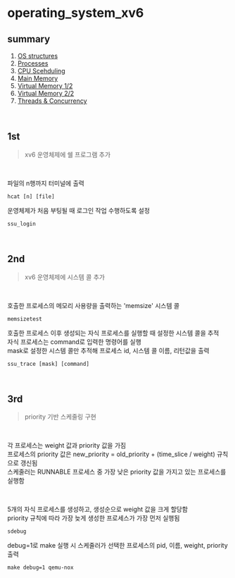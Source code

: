 # operating_system_xv6


## summary
1. [OS structures](https://blog.naver.com/60cogml/222907247735)
2. [Processes](https://blog.naver.com/60cogml/222907325011)
3. [CPU Scehduling](https://blog.naver.com/60cogml/222908075665)
4. [Main Memory](https://blog.naver.com/60cogml/222908604801)
5. [Virtual Memory 1/2](https://blog.naver.com/60cogml/222942484600)
6. [Virtual Memory 2/2](https://blog.naver.com/60cogml/222943342029)
7. [Threads & Concurrency](https://blog.naver.com/60cogml/222946719208)

<br/>

## 1st
> xv6 운영체제에 쉘 프로그램 추가

<br/>

파일의 n행까지 터미널에 출력
```shell 
hcat [n] [file]
```  
운영체제가 처음 부팅될 때 로그인 작업 수행하도록 설정
```shell 
ssu_login
```  

<br/>

## 2nd  
> xv6 운영체제에 시스템 콜 추가 

<br/>

호출한 프로세스의 메모리 사용량을 출력하는 'memsize' 시스템 콜  
```shell 
memsizetest
```  
호출한 프로세스 이후 생성되는 자식 프로세스를 실행할 때 설정한 시스템 콜을 추적   
자식 프로세스는 command로 입력한 명령어를 실행   
mask로 설정한 시스템 콜만 추적해 프로세스 id, 시스템 콜 이름, 리턴값을 출력  
```shell 
ssu_trace [mask] [command]
```  

<br/>

## 3rd  
> priority 기반 스케줄링 구현

<br/>

각 프로세스는 weight 값과 priority 값을 가짐  
프로세스의 priority 값은 new_priority = old_priority + (time_slice / weight) 규칙으로 갱신됨  
스케줄러는 RUNNABLE 프로세스 중 가장 낮은 priority 값을 가지고 있는 프로세스를 실행함

<br/>

5개의 자식 프로세스를 생성하고, 생성순으로 weight 값을 크게 할당함  
priority 규칙에 따라 가장 늦게 생성한 프로세스가 가장 먼저 실행됨

```shell 
sdebug
```   

debug=1로 make 실행 시 스케줄러가 선택한 프로세스의 pid, 이름, weight, priority 출력

```shell 
make debug=1 qemu-nox
```  
